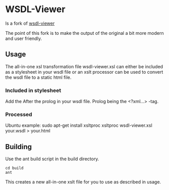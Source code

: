 WSDL-Viewer
===========

Is a fork of [wsdl-viewer](http://tomi.vanek.sk/index.php?page=wsdl-viewer)

The point of this fork is to make the output of the original a bit more modern
and user friendly.

Usage
-----

The all-in-one xsl transformation file wsdl-viewer.xsl can either be
included as a stylesheet in your wsdl file or an xslt processor can be used to
convert the wsdl file to a static html file. 

### Included in stylesheet ###

Add the <?xml-stylesheet type="text/xsl" href="wsdl-viewer.xsl"?>
After the prolog in your wsdl file. Prolog being the <?xml...> -tag.


### Processed ###

Ubuntu example:
    sudo apt-get install xsltproc
    xsltproc wsdl-viewer.xsl your.wsdl > your.html


Building
--------

Use the ant build script in the build directory.

    cd build
    ant

This creates a new all-in-one xslt file for you to use as described in usage.
